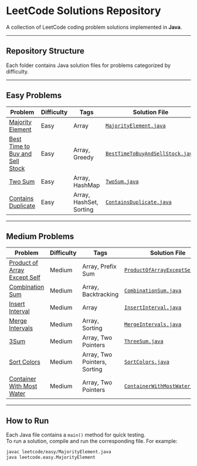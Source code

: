 # LeetCode Solutions Repository

A collection of LeetCode coding problem solutions implemented in **Java**.

---

## Repository Structure


Each folder contains Java solution files for problems categorized by difficulty.

---

## Easy Problems

| Problem | Difficulty | Tags | Solution File |
|---------|------------|------|---------------|
| [Majority Element](https://leetcode.com/problems/majority-element/) | Easy | Array | [`MajorityElement.java`](easy/MajorityElement.java) |
| [Best Time to Buy and Sell Stock](https://leetcode.com/problems/best-time-to-buy-and-sell-stock/) | Easy | Array, Greedy | [`BestTimeToBuyAndSellStock.java`](easy/BestTimeToBuyAndSellStock.java) |
| [Two Sum](https://leetcode.com/problems/two-sum/) | Easy | Array, HashMap | [`TwoSum.java`](easy/TwoSum.java) |
| [Contains Duplicate](https://leetcode.com/problems/contains-duplicate/) | Easy       | Array, HashSet, Sorting | [`ContainsDuplicate.java`](easy/ContainsDuplicate.java) |


---

## Medium Problems

| Problem | Difficulty | Tags | Solution File |
|---------|------------|------|---------------|
| [Product of Array Except Self](https://leetcode.com/problems/product-of-array-except-self/) | Medium | Array, Prefix Sum | [`ProductOfArrayExceptSelf.java`](medium/ProductOfArrayExceptSelf.java) |
| [Combination Sum](https://leetcode.com/problems/combination-sum/) | Medium | Array, Backtracking | [`CombinationSum.java`](medium/CombinationSum.java) |
| [Insert Interval](https://leetcode.com/problems/insert-interval/) | Medium | Array | [`InsertInterval.java`](medium/InsertInterval.java) |
| [Merge Intervals](https://leetcode.com/problems/merge-intervals/) | Medium | Array, Sorting | [`MergeIntervals.java`](medium/MergeIntervals.java) |
| [3Sum](https://leetcode.com/problems/3sum/) | Medium | Array, Two Pointers | [`ThreeSum.java`](medium/ThreeSum.java) |
| [Sort Colors](https://leetcode.com/problems/sort-colors/) | Medium | Array, Two Pointers, Sorting | [`SortColors.java`](medium/SortColors.java) |
| [Container With Most Water](https://leetcode.com/problems/container-with-most-water/) | Medium | Array, Two Pointers | [`ContainerWithMostWater.java`](medium/ContainerWithMostWater.java) |




---

## How to Run

Each Java file contains a `main()` method for quick testing.  
To run a solution, compile and run the corresponding file. For example:

```bash
javac leetcode/easy/MajorityElement.java
java leetcode.easy.MajorityElement
